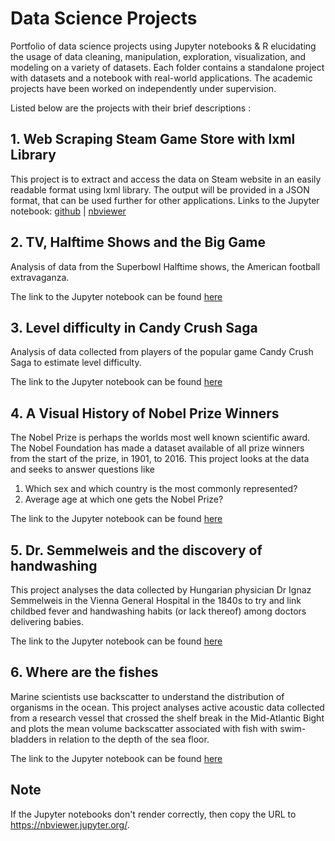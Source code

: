 # Data Science Projects
Portfolio of data science projects using Jupyter notebooks &amp; R elucidating the usage of data cleaning, manipulation, exploration, visualization, and modeling on a variety of datasets. Each folder contains a standalone project with datasets and a notebook with real-world applications. The academic projects have been worked on independently under supervision.

Listed below are the projects with their brief descriptions :

## 1. Web Scraping Steam Game Store with lxml Library
This project is to extract and access the data on Steam website in an easily readable format using lxml library. The output will be provided in a JSON format, that can be used further for other applications.
Links to the Jupyter notebook: 
[github](https://github.com/tapojoyde/steam_scrape/blob/main/steam-scrape.ipynb) | [nbviewer](https://nbviewer.org/github/tapojoyde/steam_scrape/blob/main/steam-scrape.ipynb)

## 2. TV, Halftime Shows and the Big Game
Analysis of data from the Superbowl Halftime shows, the American football extravaganza.

The link to the Jupyter notebook can be found [here](../master/TV%2C%20Halftime%20Shows%2C%20and%20the%20Big%20Game/notebook.ipynb)

## 3. Level difficulty in Candy Crush Saga
Analysis of data collected from players  of the popular game Candy Crush Saga to estimate level difficulty.

The link to the Jupyter notebook can be found [here](../master/Level%20Difficulty%20in%20Candy%20Crush%20Saga/notebook.ipynb)

## 4. A Visual History of Nobel Prize Winners
The Nobel Prize is perhaps the worlds most well known scientific award. The Nobel Foundation has made a dataset available of all prize winners from the start of the prize, in 1901, to 2016. This project looks at the data and seeks to answer questions like
1) Which sex and which country is the most commonly represented? 
2) Average age at which one gets the Nobel Prize?

The link to the Jupyter notebook can be found [here](../master/A%20Visual%20History%20of%20Nobel%20Prize%20Winners/notebook.ipynb)


## 5. Dr. Semmelweis and the discovery of handwashing
This project analyses the data collected by Hungarian physician Dr Ignaz Semmelweis in the Vienna General Hospital in the 1840s to try and link childbed fever and handwashing habits (or lack thereof) among doctors delivering babies.

The link to the Jupyter notebook can be found [here](../master/Dr.%20Semmelweis%20and%20the%20Discovery%20of%20Handwashing/notebook.ipynb)

## 6.  Where are the fishes
Marine scientists use backscatter to understand the distribution of organisms in the ocean. This project analyses active acoustic data collected from a research vessel that crossed the shelf break in the Mid-Atlantic Bight and plots the mean volume backscatter associated with fish with swim-bladders in relation to the depth of the sea floor.

The link to the Jupyter notebook can be found [here](../master/Where%20are%20the%20fishes/notebook.ipynb)

## Note
If the Jupyter notebooks don't render correctly, then copy the URL to https://nbviewer.jupyter.org/.
